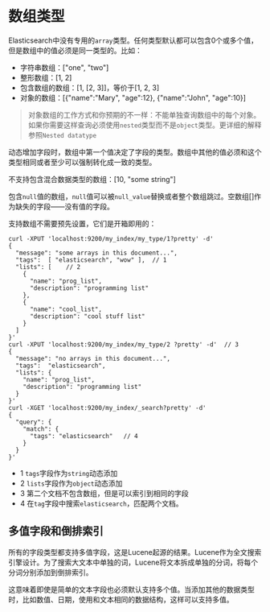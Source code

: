 # 数组类型

Elasticsearch中没有专用的`array`类型。任何类型默认都可以包含0个或多个值，但是数组中的值必须是同一类型的。比如：

- 字符串数组：["one", "two"]
- 整形数组：[1, 2]
- 包含数组的数组：[1, [2, 3]]，等价于[1, 2, 3]
- 对象的数组：[{"name":"Mary", "age":12}, {"name":"John", "age":10}]

> 对象数组的工作方式和你预期的不一样：不能单独查询数组中的每个对象。如果你需要这样查询必须使用`nested`类型而不是`object`类型。更详细的解释参照`Nested datatype`

动态增加字段时，数组中第一个值决定了字段的类型。数组中其他的值必须和这个类型相同或者至少可以强制转化成一致的类型。

不支持包含混合数据类型的数组：[10, "some string"]

包含`null`值的数组，`null`值可以被`null_value`替换或者整个数组跳过。空数组[]作为缺失的字段——没有值的字段。

支持数组不需要预先设置，它们是开箱即用的：

```
curl -XPUT 'localhost:9200/my_index/my_type/1?pretty' -d'
{
  "message": "some arrays in this document...",
  "tags":  [ "elasticsearch", "wow" ], 	// 1
  "lists": [ 	// 2
    {
      "name": "prog_list",
      "description": "programming list"
    },
    {
      "name": "cool_list",
      "description": "cool stuff list"
    }
  ]
}'
curl -XPUT 'localhost:9200/my_index/my_type/2 ?pretty' -d'	// 3
{
  "message": "no arrays in this document...",
  "tags":  "elasticsearch",
  "lists": {
    "name": "prog_list",
    "description": "programming list"
  }
}'
curl -XGET 'localhost:9200/my_index/_search?pretty' -d'
{
  "query": {
    "match": {
      "tags": "elasticsearch" 	// 4
    }
  }
}'
```

- 1 `tags`字段作为`string`动态添加
- 2 `lists`字段作为`object`动态添加
- 3 第二个文档不包含数组，但是可以索引到相同的字段
- 4 在`tag`字段中搜索`elasticsearch`，匹配两个文档。

## 多值字段和倒排索引

所有的字段类型都支持多值字段，这是Lucene起源的结果。Lucene作为全文搜索引擎设计。为了搜索大文本中单独的词，Lucene将文本拆成单独的分词，将每个分词分别添加到倒排索引。

这意味着即使是简单的文本字段也必须默认支持多个值。当添加其他的数据类型时，比如数值、日期，使用和文本相同的数据结构，这样可以支持多值。
